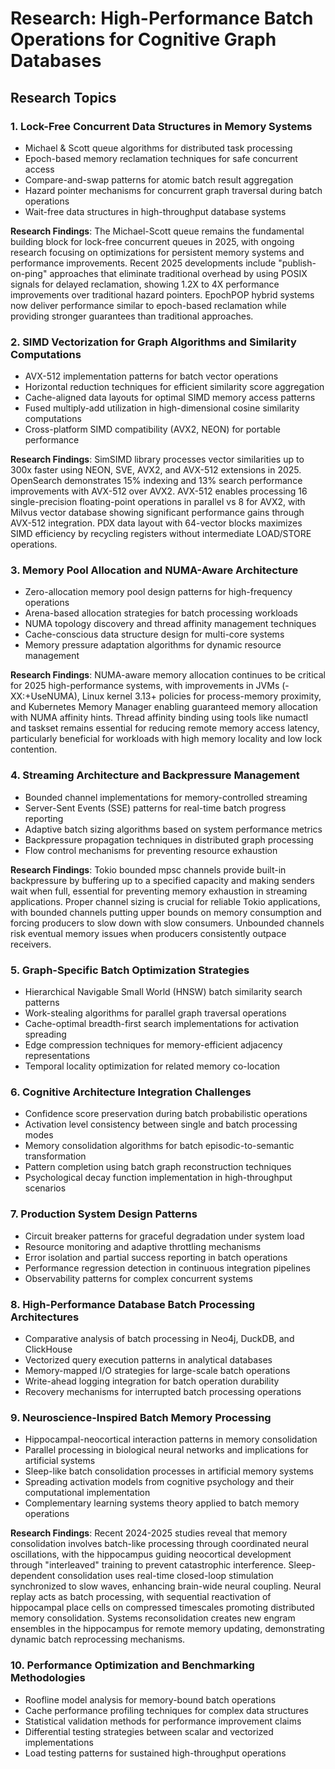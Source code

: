 # Research: High-Performance Batch Operations for Cognitive Graph Databases

## Research Topics

### 1. Lock-Free Concurrent Data Structures in Memory Systems
- Michael & Scott queue algorithms for distributed task processing
- Epoch-based memory reclamation techniques for safe concurrent access
- Compare-and-swap patterns for atomic batch result aggregation
- Hazard pointer mechanisms for concurrent graph traversal during batch operations
- Wait-free data structures in high-throughput database systems

**Research Findings**: The Michael-Scott queue remains the fundamental building block for lock-free concurrent queues in 2025, with ongoing research focusing on optimizations for persistent memory systems and performance improvements. Recent 2025 developments include "publish-on-ping" approaches that eliminate traditional overhead by using POSIX signals for delayed reclamation, showing 1.2X to 4X performance improvements over traditional hazard pointers. EpochPOP hybrid systems now deliver performance similar to epoch-based reclamation while providing stronger guarantees than traditional approaches.

### 2. SIMD Vectorization for Graph Algorithms and Similarity Computations
- AVX-512 implementation patterns for batch vector operations
- Horizontal reduction techniques for efficient similarity score aggregation
- Cache-aligned data layouts for optimal SIMD memory access patterns
- Fused multiply-add utilization in high-dimensional cosine similarity computations
- Cross-platform SIMD compatibility (AVX2, NEON) for portable performance

**Research Findings**: SimSIMD library processes vector similarities up to 300x faster using NEON, SVE, AVX2, and AVX-512 extensions in 2025. OpenSearch demonstrates 15% indexing and 13% search performance improvements with AVX-512 over AVX2. AVX-512 enables processing 16 single-precision floating-point operations in parallel vs 8 for AVX2, with Milvus vector database showing significant performance gains through AVX-512 integration. PDX data layout with 64-vector blocks maximizes SIMD efficiency by recycling registers without intermediate LOAD/STORE operations.

### 3. Memory Pool Allocation and NUMA-Aware Architecture
- Zero-allocation memory pool design patterns for high-frequency operations
- Arena-based allocation strategies for batch processing workloads
- NUMA topology discovery and thread affinity management techniques
- Cache-conscious data structure design for multi-core systems
- Memory pressure adaptation algorithms for dynamic resource management

**Research Findings**: NUMA-aware memory allocation continues to be critical for 2025 high-performance systems, with improvements in JVMs (-XX:+UseNUMA), Linux kernel 3.13+ policies for process-memory proximity, and Kubernetes Memory Manager enabling guaranteed memory allocation with NUMA affinity hints. Thread affinity binding using tools like numactl and taskset remains essential for reducing remote memory access latency, particularly beneficial for workloads with high memory locality and low lock contention.

### 4. Streaming Architecture and Backpressure Management
- Bounded channel implementations for memory-controlled streaming
- Server-Sent Events (SSE) patterns for real-time batch progress reporting
- Adaptive batch sizing algorithms based on system performance metrics
- Backpressure propagation techniques in distributed graph processing
- Flow control mechanisms for preventing resource exhaustion

**Research Findings**: Tokio bounded mpsc channels provide built-in backpressure by buffering up to a specified capacity and making senders wait when full, essential for preventing memory exhaustion in streaming applications. Proper channel sizing is crucial for reliable Tokio applications, with bounded channels putting upper bounds on memory consumption and forcing producers to slow down with slow consumers. Unbounded channels risk eventual memory issues when producers consistently outpace receivers.

### 5. Graph-Specific Batch Optimization Strategies
- Hierarchical Navigable Small World (HNSW) batch similarity search patterns
- Work-stealing algorithms for parallel graph traversal operations
- Cache-optimal breadth-first search implementations for activation spreading
- Edge compression techniques for memory-efficient adjacency representations
- Temporal locality optimization for related memory co-location

### 6. Cognitive Architecture Integration Challenges
- Confidence score preservation during batch probabilistic operations
- Activation level consistency between single and batch processing modes
- Memory consolidation algorithms for batch episodic-to-semantic transformation
- Pattern completion using batch graph reconstruction techniques
- Psychological decay function implementation in high-throughput scenarios

### 7. Production System Design Patterns
- Circuit breaker patterns for graceful degradation under system load
- Resource monitoring and adaptive throttling mechanisms
- Error isolation and partial success reporting in batch operations
- Performance regression detection in continuous integration pipelines
- Observability patterns for complex concurrent systems

### 8. High-Performance Database Batch Processing Architectures
- Comparative analysis of batch processing in Neo4j, DuckDB, and ClickHouse
- Vectorized query execution patterns in analytical databases
- Memory-mapped I/O strategies for large-scale batch operations
- Write-ahead logging integration for batch operation durability
- Recovery mechanisms for interrupted batch processing operations

### 9. Neuroscience-Inspired Batch Memory Processing
- Hippocampal-neocortical interaction patterns in memory consolidation
- Parallel processing in biological neural networks and implications for artificial systems
- Sleep-like batch consolidation processes in artificial memory systems
- Spreading activation models from cognitive psychology and their computational implementation
- Complementary learning systems theory applied to batch memory operations

**Research Findings**: Recent 2024-2025 studies reveal that memory consolidation involves batch-like processing through coordinated neural oscillations, with the hippocampus guiding neocortical development through "interleaved" training to prevent catastrophic interference. Sleep-dependent consolidation uses real-time closed-loop stimulation synchronized to slow waves, enhancing brain-wide neural coupling. Neural replay acts as batch processing, with sequential reactivation of hippocampal place cells on compressed timescales promoting distributed memory consolidation. Systems reconsolidation creates new engram ensembles in the hippocampus for remote memory updating, demonstrating dynamic batch reprocessing mechanisms.

### 10. Performance Optimization and Benchmarking Methodologies
- Roofline model analysis for memory-bound batch operations
- Cache performance profiling techniques for complex data structures
- Statistical validation methods for performance improvement claims
- Differential testing strategies between scalar and vectorized implementations
- Load testing patterns for sustained high-throughput operations